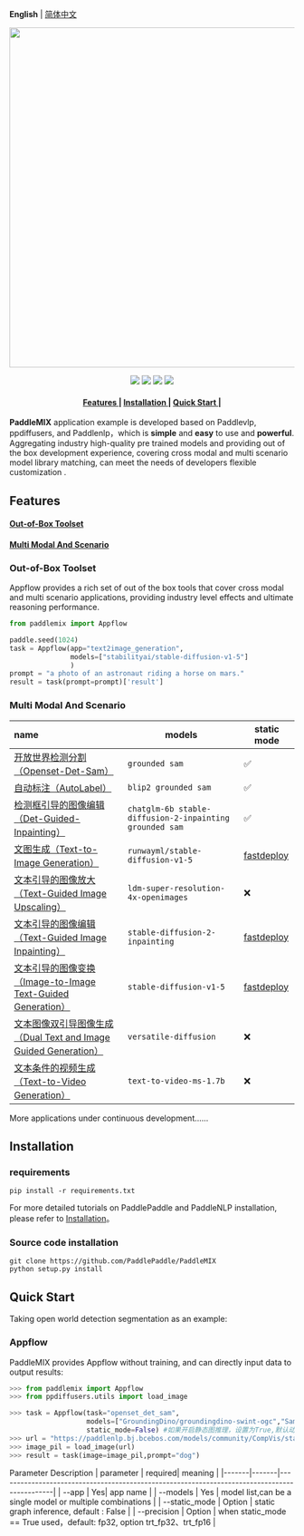 **English** | [简体中文](./README.md)
<p align="center">
  <img src="https://github.com/PaddlePaddle/PaddleMIX/assets/22989727/2cd19298-1c52-4d73-a0f7-dcdab6a8ec90" align="middle" width = "600" />
</p>

<p align="center">
    <a href="./LICENSE"><img src="https://img.shields.io/badge/license-Apache%202-dfd.svg"></a>
    <a href=""><img src="https://img.shields.io/badge/python-3.7+-aff.svg"></a>
    <a href=""><img src="https://img.shields.io/badge/os-linux%2C%20win%2C%20mac-pink.svg"></a>
    <a href="https://github.com/PaddlePaddle/PaddleMIX/stargazers"><img src="https://img.shields.io/github/stars/PaddlePaddle/PaddleMIX?color=ccf"></a>
</p>

<h4 align="center">
  <a href=#Features> Features </a> |
  <a href=#Installation> Installation </a> |
  <a href=#quick-start> Quick Start </a> |
</h4>

**PaddleMIX** application example is developed based on Paddlevlp, ppdiffusers, and Paddlenlp，which is **simple** and **easy** to use  and **powerful**. Aggregating industry high-quality pre trained models and providing out of the box development experience, covering cross modal and multi scenario model library matching, can meet the needs of developers flexible customization .


## Features

#### <a href=#out-of-box-toolset> Out-of-Box Toolset </a>

#### <a href=#multi-modal-and-scenario> Multi Modal And Scenario </a>



### Out-of-Box Toolset

Appflow provides a rich set of out of the box tools that cover cross modal and multi scenario applications, providing industry level effects and ultimate reasoning performance.
```python
from paddlemix import Appflow

paddle.seed(1024)
task = Appflow(app="text2image_generation",
               models=["stabilityai/stable-diffusion-v1-5"]
               )
prompt = "a photo of an astronaut riding a horse on mars."
result = task(prompt=prompt)['result']
```

### Multi Modal And Scenario
| name                           | models                         | static mode    |
| :--------------------------------- | -------------------------------- | ----------|
| [开放世界检测分割（Openset-Det-Sam）](./CVinW/README.md/#开放世界检测分割grounded-sam-detect-and-segment-everything-with-text-prompt)              | `grounded sam`  |     ✅      |
| [自动标注（AutoLabel）](./Automatic_label/README.md/#自动标注autolabel)              | `blip2 grounded sam`        |      ✅       |
| [检测框引导的图像编辑（Det-Guided-Inpainting）](./Inpainting/README.md/#检测框引导的图像编辑det-guided-inpainting)      | `chatglm-6b stable-diffusion-2-inpainting grounded sam`                 |     ✅     |
| [文图生成（Text-to-Image Generation）](./text2image/README.md/#文图生成text-to-image-generation)      | `runwayml/stable-diffusion-v1-5`   |    [fastdeploy](../ppdiffusers/deploy/README.md/#文图生成text-to-image-generation)     |
| [文本引导的图像放大（Text-Guided Image Upscaling）](./image2image/README.md/#文本引导的图像放大text-guided-image-upscaling)           | `ldm-super-resolution-4x-openimages`|    ❌     |
| [文本引导的图像编辑（Text-Guided Image Inpainting）](./Inpainting/README.md/#文本引导的图像编辑text-guided-image-inpainting) | `stable-diffusion-2-inpainting`     |   [fastdeploy](../ppdiffusers/deploy/README.md/#文本引导的图像编辑text-guided-image-inpainting)     |
| [文本引导的图像变换（Image-to-Image Text-Guided Generation）](./image2image/README.md/#文本引导的图像变换image-to-image-text-guided-generation)              | `stable-diffusion-v1-5`    |    [fastdeploy](../ppdiffusers/deploy/README.md/#文本引导的图像变换image-to-image-text-guided-generation)    |
| [文本图像双引导图像生成（Dual Text and Image Guided Generation）](./image2image/README.md/#文本图像双引导图像生成dual-text-and-image-guided-generation)          | `versatile-diffusion`    |    ❌      |
| [文本条件的视频生成（Text-to-Video Generation）](./text2video/README.md/#文本条件的视频生成text-to-video-generation)      | `text-to-video-ms-1.7b`  |     ❌     |

More applications under continuous development......


## Installation

### requirements

```
pip install -r requirements.txt
```

For more detailed tutorials on PaddlePaddle and PaddleNLP installation, please refer to [Installation](https://github.com/PaddlePaddle/PaddleNLP/blob/develop/docs/get_started/installation.rst)。

### Source code installation

```shell
git clone https://github.com/PaddlePaddle/PaddleMIX
python setup.py install
```
## Quick Start

Taking open world detection segmentation as an example:

### Appflow

PaddleMIX provides Appflow without training, and can directly input data to output results:

```python
>>> from paddlemix import Appflow
>>> from ppdiffusers.utils import load_image

>>> task = Appflow(task="openset_det_sam",
                   models=["GroundingDino/groundingdino-swint-ogc","Sam/SamVitH-1024"],
                   static_mode=False) #如果开启静态图推理，设置为True,默认动态图
>>> url = "https://paddlenlp.bj.bcebos.com/models/community/CompVis/stable-diffusion-v1-4/overture-creations.png"
>>> image_pil = load_image(url)
>>> result = task(image=image_pil,prompt="dog")
```

Parameter Description
| parameter | required| meaning                                                                                          |
|-------|-------|---------------------------------------------------------------------------------------------|
| --app | Yes| app name                                                                                   |
| --models | Yes | model list,can be a single model or multiple combinations                               |
| --static_mode  | Option | static graph inference, default : False                                          |
| --precision | Option | when static_mode == True used，default: fp32, option trt_fp32、trt_fp16                                                                                    |
